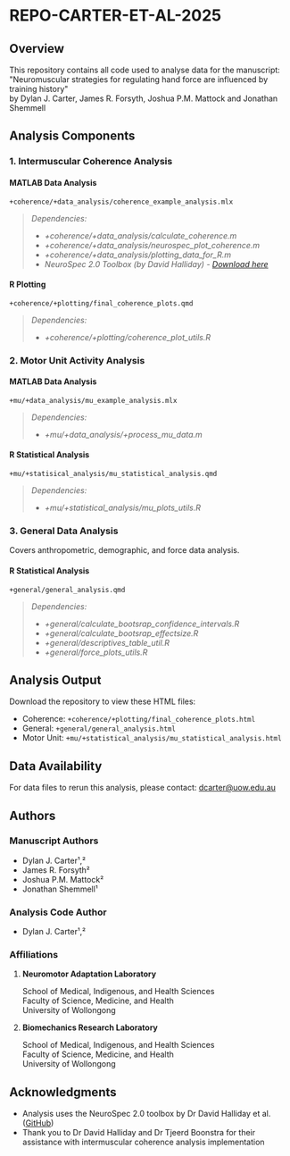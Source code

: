 # REPO-CARTER-ET-AL-2025
## Overview
This repository contains all code used to analyse data for the manuscript:
"Neuromuscular strategies for regulating hand force are influenced by training history"  
by Dylan J. Carter, James R. Forsyth, Joshua P.M. Mattock and Jonathan Shemmell
## Analysis Components

### 1. Intermuscular Coherence Analysis
#### MATLAB Data Analysis
`+coherence/+data_analysis/coherence_example_analysis.mlx`


> *Dependencies:*
> - *+coherence/+data_analysis/calculate_coherence.m*
> - *+coherence/+data_analysis/neurospec_plot_coherence.m*
> - *+coherence/+data_analysis/plotting_data_for_R.m*
> - *NeuroSpec 2.0 Toolbox (by David Halliday) - [Download here](https://github.com/dmhalliday/NeuroSpec/blob/master/neurospec20.zip)*
#### R Plotting
`+coherence/+plotting/final_coherence_plots.qmd`

> *Dependencies:*
> - *+coherence/+plotting/coherence_plot_utils.R*

### 2. Motor Unit Activity Analysis
#### MATLAB Data Analysis
`+mu/+data_analysis/mu_example_analysis.mlx`

> *Dependencies:*
> - *+mu/+data_analysis/+process_mu_data.m*
#### R Statistical Analysis
`+mu/+statisical_analysis/mu_statistical_analysis.qmd`

> *Dependencies:*
> - *+mu/+statistical_analysis/mu_plots_utils.R*

### 3. General Data Analysis
Covers anthropometric, demographic, and force data analysis.
#### R Statistical Analysis
`+general/general_analysis.qmd`

> *Dependencies:*
> - *+general/calculate_bootsrap_confidence_intervals.R*
> - *+general/calculate_bootsrap_effectsize.R*
> - *+general/descriptives_table_util.R*
> - *+general/force_plots_utils.R*

## Analysis Output
Download the repository to view these HTML files:
- Coherence: `+coherence/+plotting/final_coherence_plots.html`
- General: `+general/general_analysis.html`
- Motor Unit: `+mu/+statistical_analysis/mu_statistical_analysis.html`

## Data Availability
For data files to rerun this analysis, please contact: dcarter@uow.edu.au
## Authors
### Manuscript Authors
- Dylan J. Carter¹,²
- James R. Forsyth²
- Joshua P.M. Mattock²
- Jonathan Shemmell¹
### Analysis Code Author
- Dylan J. Carter¹,²
### Affiliations
1. **Neuromotor Adaptation Laboratory**
   
   School of Medical, Indigenous, and Health Sciences  
   Faculty of Science, Medicine, and Health  
   University of Wollongong
2. **Biomechanics Research Laboratory** 

   School of Medical, Indigenous, and Health Sciences  
   Faculty of Science, Medicine, and Health  
   University of Wollongong
## Acknowledgments
- Analysis uses the NeuroSpec 2.0 toolbox by Dr David Halliday et al. ([GitHub](https://github.com/dmhalliday/NeuroSpec))
- Thank you to Dr David Halliday and Dr Tjeerd Boonstra for their assistance with intermuscular coherence analysis implementation
